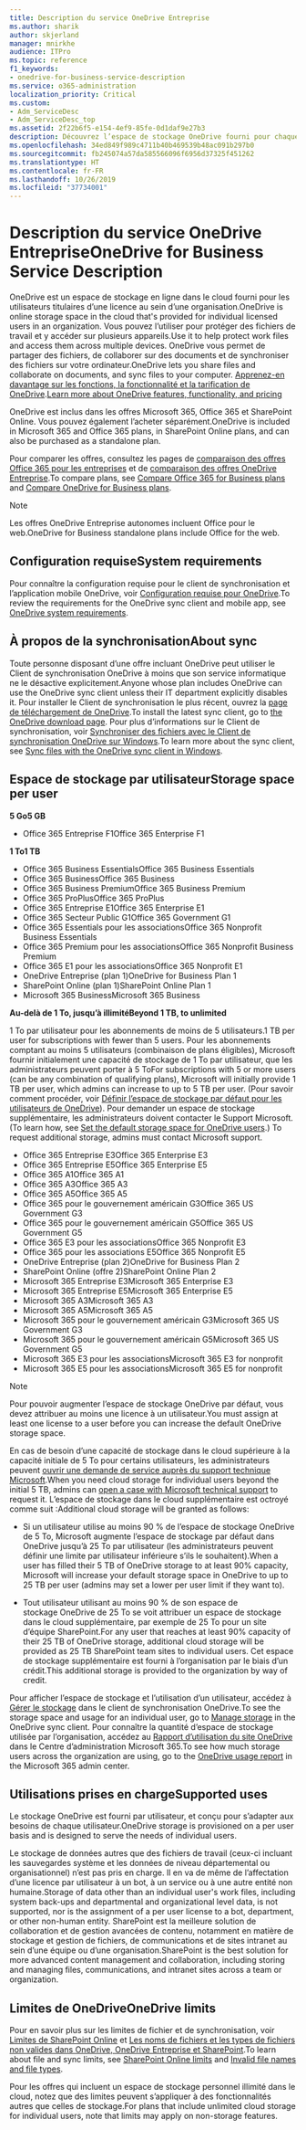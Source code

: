 ```yaml
---
title: Description du service OneDrive Entreprise
ms.author: sharik
author: skjerland
manager: mnirkhe
audience: ITPro
ms.topic: reference
f1_keywords:
- onedrive-for-business-service-description
ms.service: o365-administration
localization_priority: Critical
ms.custom:
- Adm_ServiceDesc
- Adm_ServiceDesc_top
ms.assetid: 2f22b6f5-e154-4ef9-85fe-0d1daf9e27b3
description: Découvrez l’espace de stockage OneDrive fourni pour chaque plan d’abonnement.
ms.openlocfilehash: 34ed849f989c4711b40b469539b48ac091b297b0
ms.sourcegitcommit: fb245074a57da585566096f6956d37325f451262
ms.translationtype: HT
ms.contentlocale: fr-FR
ms.lasthandoff: 10/26/2019
ms.locfileid: "37734001"
---
```

# <a name="onedrive-for-business-service-description"></a><span data-ttu-id="bc5fa-103">Description du service OneDrive Entreprise</span><span class="sxs-lookup"><span data-stu-id="bc5fa-103">OneDrive for Business Service Description</span></span>

<span data-ttu-id="bc5fa-104">OneDrive est un espace de stockage en ligne dans le cloud fourni pour les utilisateurs titulaires d’une licence au sein d’une organisation.</span><span class="sxs-lookup"><span data-stu-id="bc5fa-104">OneDrive is online storage space in the cloud that's provided for individual licensed users in an organization.</span></span> <span data-ttu-id="bc5fa-105">Vous pouvez l’utiliser pour protéger des fichiers de travail et y accéder sur plusieurs appareils.</span><span class="sxs-lookup"><span data-stu-id="bc5fa-105">Use it to help protect work files and access them across multiple devices.</span></span> <span data-ttu-id="bc5fa-106">OneDrive vous permet de partager des fichiers, de collaborer sur des documents et de synchroniser des fichiers sur votre ordinateur.</span><span class="sxs-lookup"><span data-stu-id="bc5fa-106">OneDrive lets you share files and collaborate on documents, and sync files to your computer.</span></span> <span data-ttu-id="bc5fa-107">[Apprenez-en davantage sur les fonctions, la fonctionnalité et la tarification de OneDrive](https://go.microsoft.com/fwlink/?linkid=850345).</span><span class="sxs-lookup"><span data-stu-id="bc5fa-107">[Learn more about OneDrive features, functionality, and pricing](https://go.microsoft.com/fwlink/?linkid=850345)</span></span>
  
<span data-ttu-id="bc5fa-108">OneDrive est inclus dans les offres Microsoft 365, Office 365 et SharePoint Online. Vous pouvez également l’acheter séparément.</span><span class="sxs-lookup"><span data-stu-id="bc5fa-108">OneDrive is included in Microsoft 365 and Office 365 plans, in SharePoint Online plans, and can also be purchased as a standalone plan.</span></span> 
    
<span data-ttu-id="bc5fa-109">Pour comparer les offres, consultez les pages de [comparaison des offres Office 365 pour les entreprises](https://go.microsoft.com/fwlink/?linkid=799177) et de [comparaison des offres OneDrive Entreprise](https://products.office.com/onedrive-for-business/compare-onedrive-for-business-plans).</span><span class="sxs-lookup"><span data-stu-id="bc5fa-109">To compare plans, see [Compare Office 365 for Business plans](https://go.microsoft.com/fwlink/?linkid=799177) and [Compare OneDrive for Business plans](https://products.office.com/onedrive-for-business/compare-onedrive-for-business-plans).</span></span> 
  
> [!NOTE]
> <span data-ttu-id="bc5fa-110">Les offres OneDrive Entreprise autonomes incluent Office pour le web.</span><span class="sxs-lookup"><span data-stu-id="bc5fa-110">OneDrive for Business standalone plans include Office for the web.</span></span> 
  
## <a name="system-requirements"></a><span data-ttu-id="bc5fa-111">Configuration requise</span><span class="sxs-lookup"><span data-stu-id="bc5fa-111">System requirements</span></span>

<span data-ttu-id="bc5fa-112">Pour connaître la configuration requise pour le client de synchronisation et l’application mobile OneDrive, voir [Configuration requise pour OneDrive](https://go.microsoft.com/fwlink/?linkid=837584).</span><span class="sxs-lookup"><span data-stu-id="bc5fa-112">To review the requirements for the OneDrive sync client and mobile app, see [OneDrive system requirements](https://go.microsoft.com/fwlink/?linkid=837584).</span></span>
  
## <a name="about-sync"></a><span data-ttu-id="bc5fa-113">À propos de la synchronisation</span><span class="sxs-lookup"><span data-stu-id="bc5fa-113">About sync</span></span>

<span data-ttu-id="bc5fa-114">Toute personne disposant d’une offre incluant OneDrive peut utiliser le Client de synchronisation OneDrive à moins que son service informatique ne le désactive explicitement.</span><span class="sxs-lookup"><span data-stu-id="bc5fa-114">Anyone whose plan includes OneDrive can use the OneDrive sync client unless their IT department explicitly disables it.</span></span> <span data-ttu-id="bc5fa-115">Pour installer le Client de synchronisation le plus récent, ouvrez la [page de téléchargement de OneDrive](https://onedrive.live.com/about/download/).</span><span class="sxs-lookup"><span data-stu-id="bc5fa-115">To install the latest sync client, go to [the OneDrive download page](https://onedrive.live.com/about/download/).</span></span> <span data-ttu-id="bc5fa-116">Pour plus d’informations sur le Client de synchronisation, voir [Synchroniser des fichiers avec le Client de synchronisation OneDrive sur Windows](https://support.office.com/article/615391c4-2bd3-4aae-a42a-858262e42a49).</span><span class="sxs-lookup"><span data-stu-id="bc5fa-116">To learn more about the sync client, see [Sync files with the OneDrive sync client in Windows](https://support.office.com/article/615391c4-2bd3-4aae-a42a-858262e42a49).</span></span>
  
## <a name="storage-space-per-user"></a><span data-ttu-id="bc5fa-117">Espace de stockage par utilisateur</span><span class="sxs-lookup"><span data-stu-id="bc5fa-117">Storage space per user</span></span>

<span data-ttu-id="bc5fa-118">**5 Go**</span><span class="sxs-lookup"><span data-stu-id="bc5fa-118">**5 GB**</span></span>

- <span data-ttu-id="bc5fa-119">Office 365 Entreprise F1</span><span class="sxs-lookup"><span data-stu-id="bc5fa-119">Office 365 Enterprise F1</span></span>

<span data-ttu-id="bc5fa-120">**1 To**</span><span class="sxs-lookup"><span data-stu-id="bc5fa-120">**1 TB**</span></span>

- <span data-ttu-id="bc5fa-121">Office 365 Business Essentials</span><span class="sxs-lookup"><span data-stu-id="bc5fa-121">Office 365 Business Essentials</span></span>
- <span data-ttu-id="bc5fa-122">Office 365 Business</span><span class="sxs-lookup"><span data-stu-id="bc5fa-122">Office 365 Business</span></span>
- <span data-ttu-id="bc5fa-123">Office 365 Business Premium</span><span class="sxs-lookup"><span data-stu-id="bc5fa-123">Office 365 Business Premium</span></span>
- <span data-ttu-id="bc5fa-124">Office 365 ProPlus</span><span class="sxs-lookup"><span data-stu-id="bc5fa-124">Office 365 ProPlus</span></span>
- <span data-ttu-id="bc5fa-125">Office 365 Entreprise E1</span><span class="sxs-lookup"><span data-stu-id="bc5fa-125">Office 365 Enterprise E1</span></span>
- <span data-ttu-id="bc5fa-126">Office 365 Secteur Public G1</span><span class="sxs-lookup"><span data-stu-id="bc5fa-126">Office 365 Government G1</span></span>
- <span data-ttu-id="bc5fa-127">Office 365 Essentials pour les associations</span><span class="sxs-lookup"><span data-stu-id="bc5fa-127">Office 365 Nonprofit Business Essentials</span></span>
- <span data-ttu-id="bc5fa-128">Office 365 Premium pour les associations</span><span class="sxs-lookup"><span data-stu-id="bc5fa-128">Office 365 Nonprofit Business Premium</span></span>
- <span data-ttu-id="bc5fa-129">Office 365 E1 pour les associations</span><span class="sxs-lookup"><span data-stu-id="bc5fa-129">Office 365 Nonprofit E1</span></span>
- <span data-ttu-id="bc5fa-130">OneDrive Entreprise (plan 1)</span><span class="sxs-lookup"><span data-stu-id="bc5fa-130">OneDrive for Business Plan 1</span></span>
- <span data-ttu-id="bc5fa-131">SharePoint Online (plan 1)</span><span class="sxs-lookup"><span data-stu-id="bc5fa-131">SharePoint Online Plan 1</span></span>
- <span data-ttu-id="bc5fa-132">Microsoft 365 Business</span><span class="sxs-lookup"><span data-stu-id="bc5fa-132">Microsoft 365 Business</span></span>

<span data-ttu-id="bc5fa-133">**Au-delà de 1 To, jusqu’à illimité**</span><span class="sxs-lookup"><span data-stu-id="bc5fa-133">**Beyond 1 TB, to unlimited**</span></span>
 
<span data-ttu-id="bc5fa-134">1 To par utilisateur pour les abonnements de moins de 5 utilisateurs.</span><span class="sxs-lookup"><span data-stu-id="bc5fa-134">1 TB per user for subscriptions with fewer than 5 users.</span></span> <span data-ttu-id="bc5fa-135">Pour les abonnements comptant au moins 5 utilisateurs (combinaison de plans éligibles), Microsoft fournir initialement une capacité de stockage de 1 To par utilisateur, que les administrateurs peuvent porter à 5 To</span><span class="sxs-lookup"><span data-stu-id="bc5fa-135">For subscriptions with 5 or more users (can be any combination of qualifying plans), Microsoft will initially provide 1 TB per user, which admins can increase to up to 5 TB per user.</span></span> <span data-ttu-id="bc5fa-136">(Pour savoir comment procéder, voir [Définir l’espace de stockage par défaut pour les utilisateurs de OneDrive](/onedrive/set-default-storage-space)). Pour demander un espace de stockage supplémentaire, les administrateurs doivent contacter le Support Microsoft.</span><span class="sxs-lookup"><span data-stu-id="bc5fa-136">(To learn how, see [Set the default storage space for OneDrive users](/onedrive/set-default-storage-space).) To request additional storage, admins must contact Microsoft support.</span></span>

- <span data-ttu-id="bc5fa-137">Office 365 Entreprise E3</span><span class="sxs-lookup"><span data-stu-id="bc5fa-137">Office 365 Enterprise E3</span></span>
- <span data-ttu-id="bc5fa-138">Office 365 Entreprise E5</span><span class="sxs-lookup"><span data-stu-id="bc5fa-138">Office 365 Enterprise E5</span></span>
- <span data-ttu-id="bc5fa-139">Office 365 A1</span><span class="sxs-lookup"><span data-stu-id="bc5fa-139">Office 365 A1</span></span>
- <span data-ttu-id="bc5fa-140">Office 365 A3</span><span class="sxs-lookup"><span data-stu-id="bc5fa-140">Office 365 A3</span></span>
- <span data-ttu-id="bc5fa-141">Office 365 A5</span><span class="sxs-lookup"><span data-stu-id="bc5fa-141">Office 365 A5</span></span>
- <span data-ttu-id="bc5fa-142">Office 365 pour le gouvernement américain G3</span><span class="sxs-lookup"><span data-stu-id="bc5fa-142">Office 365 US Government G3</span></span>
- <span data-ttu-id="bc5fa-143">Office 365 pour le gouvernement américain G5</span><span class="sxs-lookup"><span data-stu-id="bc5fa-143">Office 365 US Government G5</span></span>
- <span data-ttu-id="bc5fa-144">Office 365 E3 pour les associations</span><span class="sxs-lookup"><span data-stu-id="bc5fa-144">Office 365 Nonprofit E3</span></span>
- <span data-ttu-id="bc5fa-145">Office 365 pour les associations E5</span><span class="sxs-lookup"><span data-stu-id="bc5fa-145">Office 365 Nonprofit E5</span></span>
- <span data-ttu-id="bc5fa-146">OneDrive Entreprise (plan 2)</span><span class="sxs-lookup"><span data-stu-id="bc5fa-146">OneDrive for Business Plan 2</span></span>
- <span data-ttu-id="bc5fa-147">SharePoint Online (offre 2)</span><span class="sxs-lookup"><span data-stu-id="bc5fa-147">SharePoint Online Plan 2</span></span>
- <span data-ttu-id="bc5fa-148">Microsoft 365 Entreprise E3</span><span class="sxs-lookup"><span data-stu-id="bc5fa-148">Microsoft 365 Enterprise E3</span></span>
- <span data-ttu-id="bc5fa-149">Microsoft 365 Entreprise E5</span><span class="sxs-lookup"><span data-stu-id="bc5fa-149">Microsoft 365 Enterprise E5</span></span>
- <span data-ttu-id="bc5fa-150">Microsoft 365 A3</span><span class="sxs-lookup"><span data-stu-id="bc5fa-150">Microsoft 365 A3</span></span>
- <span data-ttu-id="bc5fa-151">Microsoft 365 A5</span><span class="sxs-lookup"><span data-stu-id="bc5fa-151">Microsoft 365 A5</span></span>
- <span data-ttu-id="bc5fa-152">Microsoft 365 pour le gouvernement américain G3</span><span class="sxs-lookup"><span data-stu-id="bc5fa-152">Microsoft 365 US Government G3</span></span>
- <span data-ttu-id="bc5fa-153">Microsoft 365 pour le gouvernement américain G5</span><span class="sxs-lookup"><span data-stu-id="bc5fa-153">Microsoft 365 US Government G5</span></span>
- <span data-ttu-id="bc5fa-154">Microsoft 365 E3 pour les associations</span><span class="sxs-lookup"><span data-stu-id="bc5fa-154">Microsoft 365 E3 for nonprofit</span></span>
- <span data-ttu-id="bc5fa-155">Microsoft 365 E5 pour les associations</span><span class="sxs-lookup"><span data-stu-id="bc5fa-155">Microsoft 365 E5 for nonprofit</span></span>

> [!NOTE]
> <span data-ttu-id="bc5fa-156">Pour pouvoir augmenter l’espace de stockage OneDrive par défaut, vous devez attribuer au moins une licence à un utilisateur.</span><span class="sxs-lookup"><span data-stu-id="bc5fa-156">You must assign at least one license to a user before you can increase the default OneDrive storage space.</span></span> 
  
<span data-ttu-id="bc5fa-157">En cas de besoin d’une capacité de stockage dans le cloud supérieure à la capacité initiale de 5 To pour certains utilisateurs, les administrateurs peuvent [ouvrir une demande de service auprès du support technique Microsoft](https://go.microsoft.com/fwlink/?linkid=869559).</span><span class="sxs-lookup"><span data-stu-id="bc5fa-157">When you need cloud storage for individual users beyond the initial 5 TB, admins can [open a case with Microsoft technical support](https://go.microsoft.com/fwlink/?linkid=869559) to request it.</span></span> <span data-ttu-id="bc5fa-158">L’espace de stockage dans le cloud supplémentaire est octroyé comme suit :</span><span class="sxs-lookup"><span data-stu-id="bc5fa-158">Additional cloud storage will be granted as follows:</span></span> 
  
- <span data-ttu-id="bc5fa-159">Si un utilisateur utilise au moins 90 % de l’espace de stockage OneDrive de 5 To, Microsoft augmente l’espace de stockage par défaut dans OneDrive jusqu’à 25 To par utilisateur (les administrateurs peuvent définir une limite par utilisateur inférieure s’ils le souhaitent).</span><span class="sxs-lookup"><span data-stu-id="bc5fa-159">When a user has filled their 5 TB of OneDrive storage to at least 90% capacity, Microsoft will increase your default storage space in OneDrive to up to 25 TB per user (admins may set a lower per user limit if they want to).</span></span> 
    
- <span data-ttu-id="bc5fa-160">Tout utilisateur utilisant au moins 90 % de son espace de stockage OneDrive de 25 To se voit attribuer un espace de stockage dans le cloud supplémentaire, par exemple de 25 To pour un site d’équipe SharePoint.</span><span class="sxs-lookup"><span data-stu-id="bc5fa-160">For any user that reaches at least 90% capacity of their 25 TB of OneDrive storage, additional cloud storage will be provided as 25 TB SharePoint team sites to individual users.</span></span> <span data-ttu-id="bc5fa-161">Cet espace de stockage supplémentaire est fourni à l’organisation par le biais d’un crédit.</span><span class="sxs-lookup"><span data-stu-id="bc5fa-161">This additional storage is provided to the organization by way of credit.</span></span>
    
<span data-ttu-id="bc5fa-162">Pour afficher l’espace de stockage et l’utilisation d’un utilisateur, accédez à [Gérer le stockage](https://support.office.com/article/31519161-059C-4764-B6F8-F5CD29F7FE68) dans le client de synchronisation OneDrive.</span><span class="sxs-lookup"><span data-stu-id="bc5fa-162">To see the storage space and usage for an individual user, go to [Manage storage](https://support.office.com/article/31519161-059C-4764-B6F8-F5CD29F7FE68) in the OneDrive sync client.</span></span> <span data-ttu-id="bc5fa-163">Pour connaître la quantité d’espace de stockage utilisée par l’organisation, accédez au [Rapport d’utilisation du site OneDrive](/office365/admin/activity-reports/onedrive-for-business-usage) dans le Centre d’administration Microsoft 365.</span><span class="sxs-lookup"><span data-stu-id="bc5fa-163">To see how much storage users across the organization are using, go to the [OneDrive usage report](/office365/admin/activity-reports/onedrive-for-business-usage) in the Microsoft 365 admin center.</span></span> 
   
## <a name="supported-uses"></a><span data-ttu-id="bc5fa-164">Utilisations prises en charge</span><span class="sxs-lookup"><span data-stu-id="bc5fa-164">Supported uses</span></span>

<span data-ttu-id="bc5fa-165">Le stockage OneDrive est fourni par utilisateur, et conçu pour s’adapter aux besoins de chaque utilisateur.</span><span class="sxs-lookup"><span data-stu-id="bc5fa-165">OneDrive storage is provisioned on a per user basis and is designed to serve the needs of individual users.</span></span>
  
<span data-ttu-id="bc5fa-166">Le stockage de données autres que des fichiers de travail (ceux-ci incluant les sauvegardes système et les données de niveau départemental ou organisationnel) n’est pas pris en charge. Il en va de même de l’affectation d’une licence par utilisateur à un bot, à un service ou à une autre entité non humaine.</span><span class="sxs-lookup"><span data-stu-id="bc5fa-166">Storage of data other than an individual user's work files, including system back-ups and departmental and organizational level data, is not supported, nor is the assignment of a per user license to a bot, department, or other non-human entity.</span></span> <span data-ttu-id="bc5fa-167">SharePoint est la meilleure solution de collaboration et de gestion avancées de contenu, notamment en matière de stockage et gestion de fichiers, de communications et de sites intranet au sein d’une équipe ou d’une organisation.</span><span class="sxs-lookup"><span data-stu-id="bc5fa-167">SharePoint is the best solution for more advanced content management and collaboration, including storing and managing files, communications, and intranet sites across a team or organization.</span></span>
  
## <a name="onedrive-limits"></a><span data-ttu-id="bc5fa-168">Limites de OneDrive</span><span class="sxs-lookup"><span data-stu-id="bc5fa-168">OneDrive limits</span></span>

<span data-ttu-id="bc5fa-169">Pour en savoir plus sur les limites de fichier et de synchronisation, voir [Limites de SharePoint Online](/office365/servicedescriptions/sharepoint-online-service-description/sharepoint-online-limits) et [Les noms de fichiers et les types de fichiers non valides dans OneDrive, OneDrive Entreprise et SharePoint](https://support.office.com/article/64883a5d-228e-48f5-b3d2-eb39e07630fa).</span><span class="sxs-lookup"><span data-stu-id="bc5fa-169">To learn about file and sync limits, see [SharePoint Online limits](/office365/servicedescriptions/sharepoint-online-service-description/sharepoint-online-limits) and [Invalid file names and file types](https://support.office.com/article/64883a5d-228e-48f5-b3d2-eb39e07630fa).</span></span>
  
<span data-ttu-id="bc5fa-170">Pour les offres qui incluent un espace de stockage personnel illimité dans le cloud, notez que des limites peuvent s’appliquer à des fonctionnalités autres que celles de stockage.</span><span class="sxs-lookup"><span data-stu-id="bc5fa-170">For plans that include unlimited cloud storage for individual users, note that limits may apply on non-storage features.</span></span> 
  